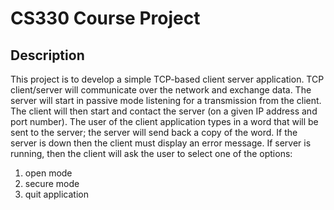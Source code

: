 # CS330 Course Project 
## Description 
This project is to develop a simple TCP-based client server application. TCP client/server will communicate over the network and exchange data. The server will start in passive mode listening for a transmission from the client. The client will then start and contact the server (on a given IP address and port number). The user of the client application types in a word that will be sent to the server; the server will send back a copy of the word.
If the server is down then the client must display an error message.
If server is running, then the client will ask the user to select one of the options:
1) open mode
2) secure mode
3) quit application
